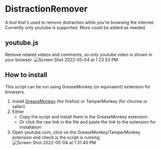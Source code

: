 # DistractionRemover
A tool that's used to remove distraction while you're browsing the internet. Currently only youtube is supported. More could be added as needed.
## youtube.js
Remove related videos and comments, so only youtube video is shown in your browser.
![Screen Shot 2022-05-04 at 1 23 53 PM](https://user-images.githubusercontent.com/11460673/166820047-253182e4-dc2b-479e-8f24-9e3b6554d3dd.png)

## How to install
This script can be run using GreaseMonkey (or equivalent) extension for browsers.

1. Install [GreaseMonkey](https://addons.mozilla.org/en-US/firefox/addon/greasemonkey/) (for firefox) or TamperMonkey (for chrome or safari)
2. Either
   - Copy the script and install them in the GreaseMonkey extension   
   - Or click the raw link in the file and paste the link to the extension for installation
3. Open youtube.com, click on the GreaseMonkey/TamperMonkey extension and check is the script is running ![Screen Shot 2022-05-04 at 1 31 40 PM](https://user-images.githubusercontent.com/11460673/166820975-4eb0f1d7-b9f5-46bf-9a60-d7e9ee405ba2.png)
